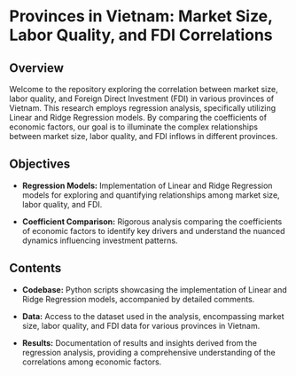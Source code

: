 # Provinces in Vietnam: Market Size, Labor Quality, and FDI Correlations

## Overview

Welcome to the repository exploring the correlation between market size, labor quality, and Foreign Direct Investment (FDI) in various provinces of Vietnam. This research employs regression analysis, specifically utilizing Linear and Ridge Regression models. By comparing the coefficients of economic factors, our goal is to illuminate the complex relationships between market size, labor quality, and FDI inflows in different provinces.

## Objectives

- **Regression Models:** Implementation of Linear and Ridge Regression models for exploring and quantifying relationships among market size, labor quality, and FDI.

- **Coefficient Comparison:** Rigorous analysis comparing the coefficients of economic factors to identify key drivers and understand the nuanced dynamics influencing investment patterns.

## Contents

- **Codebase:** Python scripts showcasing the implementation of Linear and Ridge Regression models, accompanied by detailed comments.

- **Data:** Access to the dataset used in the analysis, encompassing market size, labor quality, and FDI data for various provinces in Vietnam.

- **Results:** Documentation of results and insights derived from the regression analysis, providing a comprehensive understanding of the correlations among economic factors.
